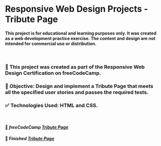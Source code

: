 # Responsive Web Design Projects - Tribute Page

#### This project is for educational and learning purposes only. It was created as a web development practice exercise. The content and design are not intended for commercial use or distribution.

<br />

### 🚀 This project was created as part of the Responsive Web Design Certification on freeCodeCamp.

### 🎯 Objective: Design and implement a Tribute Page that meets all the specified user stories and passes the required tests.

### ✅ Technologies Used: HTML and CSS.

<br />

#### 🔗 *freeCodeCamp [Tribute Page](https://www.freecodecamp.org/learn/2022/responsive-web-design/build-a-tribute-page-project/build-a-tribute-page)*

#### 🔗 *Finished [Tribute Page](https://vinvieri.github.io/freeCodeCamp-Tribute-Page/)*
